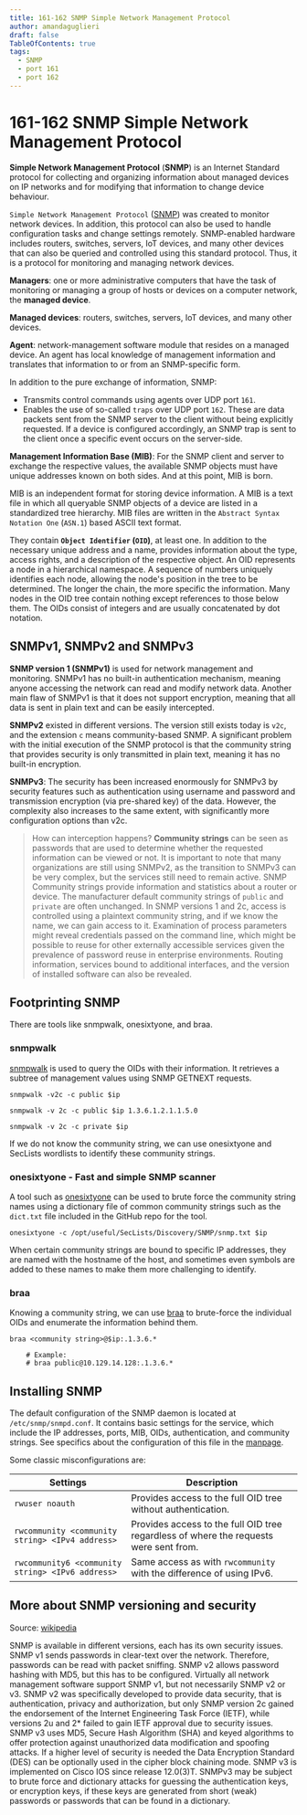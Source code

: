 ```yaml
---
title: 161-162 SNMP Simple Network Management Protocol 
author: amandaguglieri
draft: false
TableOfContents: true
tags:
  - SNMP
  - port 161
  - port 162
---
```


# 161-162 SNMP Simple Network Management Protocol 


**Simple Network Management Protocol** (**SNMP**) is an Internet Standard protocol for collecting and organizing information about managed devices on IP networks and for modifying that information to change device behaviour.

`Simple Network Management Protocol` ([SNMP](https://datatracker.ietf.org/doc/html/rfc1157)) was created to monitor network devices. In addition, this protocol can also be used to handle configuration tasks and change settings remotely. SNMP-enabled hardware includes routers, switches, servers, IoT devices, and many other devices that can also be queried and controlled using this standard protocol. Thus, it is a protocol for monitoring and managing network devices.

**Managers**:  one or more administrative computers that have the task of monitoring or managing a group of hosts or devices on a computer network, the **managed device**.

**Managed devices**:  routers, switches, servers, IoT devices, and many other devices.

**Agent**:  network-management software module that resides on a managed device. An agent has local knowledge of management information and translates that information to or from an SNMP-specific form. 

In addition to the pure exchange of information, SNMP: 

- Transmits control commands using agents over UDP port `161`. 
- Enables the use of so-called `traps` over UDP port `162`. These are data packets sent from the SNMP server to the client without being explicitly requested. If a device is configured accordingly, an SNMP trap is sent to the client once a specific event occurs on the server-side.


**Management Information Base (MIB)**: For the SNMP client and server to exchange the respective values, the available SNMP objects must have unique addresses known on both sides. And at this point, MIB is born. 

MIB is an independent format for storing device information. A MIB is a text file in which all queryable SNMP objects of a device are listed in a standardized tree hierarchy. MIB files are written in the `Abstract Syntax Notation One` (`ASN.1`) based ASCII text format. 

They contain **`Object Identifier` (`OID`)**, at least one. In addition to the necessary unique address and a name, provides information about the type, access rights, and a description of the respective object. An OID represents a node in a hierarchical namespace. A sequence of numbers uniquely identifies each node, allowing the node's position in the tree to be determined. The longer the chain, the more specific the information. Many nodes in the OID tree contain nothing except references to those below them. The OIDs consist of integers and are usually concatenated by dot notation.


## SNMPv1, SNMPv2 and SNMPv3

**SNMP version 1 (SNMPv1)** is used for network management and monitoring. SNMPv1 has no built-in authentication mechanism, meaning anyone accessing the network can read and modify network data. Another main flaw of SNMPv1 is that it does not support encryption, meaning that all data is sent in plain text and can be easily intercepted. 

**SNMPv2** existed in different versions. The version still exists today is `v2c`, and the extension `c` means community-based SNMP. A significant problem with the initial execution of the SNMP protocol is that the community string that provides security is only transmitted in plain text, meaning it has no built-in encryption.

**SNMPv3**: The security has been increased enormously for SNMPv3 by security features such as authentication using username and password and transmission encryption (via pre-shared key) of the data. However, the complexity also increases to the same extent, with significantly more configuration options than v2c.


> How can interception happens? **Community strings** can be seen as passwords that are used to determine whether the requested information can be viewed or not. It is important to note that many organizations are still using SNMPv2, as the transition to SNMPv3 can be very complex, but the services still need to remain active. SNMP Community strings provide information and statistics about a router or device. The manufacturer default community strings of `public` and `private` are often unchanged. In SNMP versions 1 and 2c, access is controlled using a plaintext community string, and if we know the name, we can gain access to it. Examination of process parameters might reveal credentials passed on the command line, which might be possible to reuse for other externally accessible services given the prevalence of password reuse in enterprise environments. Routing information, services bound to additional interfaces, and the version of installed software can also be revealed.

## Footprinting SNMP

There are tools like snmpwalk, onesixtyone, and braa. 


### snmpwalk

[snmpwalk](snmpwalk.md) is used to query the OIDs with their information. It retrieves a subtree of management values using SNMP GETNEXT requests.

```shell-session
snmpwalk -v2c -c public $ip
```

```shell-session
snmpwalk -v 2c -c public $ip 1.3.6.1.2.1.1.5.0
```

```shell-session
snmpwalk -v 2c -c private $ip
```

 If we do not know the community string, we can use onesixtyone and SecLists wordlists to identify these community strings.


### onesixtyone - Fast and simple SNMP scanner

A tool such as [onesixtyone](onesixtyone.md) can be used to brute force the community string names using a dictionary file of common community strings such as the `dict.txt` file included in the GitHub repo for the tool.

```shell-session
onesixtyone -c /opt/useful/SecLists/Discovery/SNMP/snmp.txt $ip
```

When certain community strings are bound to specific IP addresses, they are named with the hostname of the host, and sometimes even symbols are added to these names to make them more challenging to identify.


### braa 

Knowing a community string, we can use [braa](braa.md) to brute-force the individual OIDs and enumerate the information behind them.

```shell-session
braa <community string>@$ip:.1.3.6.*   

	# Example:
	# braa public@10.129.14.128:.1.3.6.*
```


## Installing SNMP

The default configuration of the SNMP daemon is located at `/etc/snmp/snmpd.conf`. It contains basic settings for the service, which include the IP addresses, ports, MIB, OIDs, authentication, and community strings. See specifics about the configuration of this file in the [manpage](http://www.net-snmp.org/docs/man/snmpd.conf.html).

Some classic misconfigurations are:

|**Settings**|**Description**|
|---|---|
|`rwuser noauth`|Provides access to the full OID tree without authentication.|
|`rwcommunity <community string> <IPv4 address>`|Provides access to the full OID tree regardless of where the requests were sent from.|
|`rwcommunity6 <community string> <IPv6 address>`|Same access as with `rwcommunity` with the difference of using IPv6.|


## More about SNMP versioning and security

Source: [wikipedia](https://en.wikipedia.org/wiki/Simple_Network_Management_Protocol)

SNMP is available in different versions, each has its own security issues. SNMP v1 sends passwords in clear-text over the network. Therefore, passwords can be read with packet sniffing. SNMP v2 allows password hashing with MD5, but this has to be configured. Virtually all network management software support SNMP v1, but not necessarily SNMP v2 or v3. SNMP v2 was specifically developed to provide data security, that is authentication, privacy and authorization, but only SNMP version 2c gained the endorsement of the Internet Engineering Task Force (IETF), while versions 2u and 2* failed to gain IETF approval due to security issues. SNMP v3 uses MD5, Secure Hash Algorithm (SHA) and keyed algorithms to offer protection against unauthorized data modification and spoofing attacks. If a higher level of security is needed the Data Encryption Standard (DES) can be optionally used in the cipher block chaining mode. SNMP v3 is implemented on Cisco IOS since release 12.0(3)T. SNMPv3 may be subject to brute force and dictionary attacks for guessing the authentication keys, or encryption keys, if these keys are generated from short (weak) passwords or passwords that can be found in a dictionary.